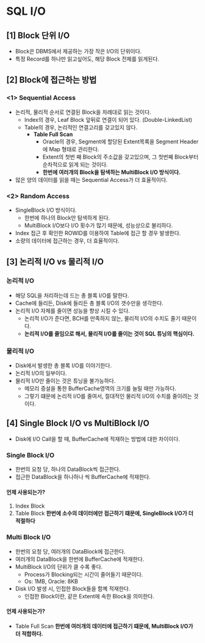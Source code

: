 # SQL I/O

## [1] Block 단위 I/O
- Block은 DBMS에서 제공하는 가장 작은 I/O의 단위이다.
- 특정 Record를 하나만 읽고싶어도, 해당 Block 전체를 읽게된다.

## [2] Block에 접근하는 방법

### <1> Sequential Access
- 논리적, 물리적 순서로 연결된 Block을 차례대로 읽는 것이다.
  - Index의 경우, Leaf Block 앞뒤로 연결이 되어 있다. (Double-LinkedList)
  - Table의 경우, 논리적인 연결고리를 갖고있지 않다.
    - **Table Full Scan**
      - Oracle의 경우, Segment에 할당된 Extent목록을 Segment Header에 Map 형태로 관리한다.
      - Extent의 첫번 째 Block의 주소값을 갖고있으며, 그 첫번째 Block부터 순차적으로 읽게 되는 것이다.
      - **한번에 여러개의 Block을 탐색하는 MultiBlock I/O 방식이다.**
- 많은 양의 데이터를 읽을 때는 Sequential Access가 더 효율적이다.

### <2> Random Access
- SingleBlock I/O 방식이다.
  - 한번에 하나의 Block만 탐색하게 된다.
  - MultiBlock I/O보다 I/O 횟수가 많기 때문에, 성능상으로 불리하다.
- Index 접근 후 확인한 ROWID를 이용하여 Table에 접근 할 경우 발생한다.
- 소량의 데이터에 접근하는 경우, 더 효율적이다.

## [3] 논리적 I/O vs 물리적 I/O

### 논리적 I/O
- 해당 SQL을 처리하는데 드는 총 블록 I/O를 말한다.
- Cache에 들리든, Disk에 들리든 총 블록 I/O의 갯수만을 생각한다.
- 논리적 I/O 자체를 줄이면 성능을 향상 시킬 수 있다.
  - 논리적 I/O가 준다면, BCH를 만족하지 않는, 물리적 I/O의 수치도 줄기 때문이다.
  - **논리적 I/O를 줄임으로 해서, 물리적 I/O를 줄이는 것이 SQL 튜닝의 핵심이다.**

### 물리적 I/O
- Disk에서 발생한 총 블록 I/O를 이야기한다.
- 논리적 I/O의 일부이다.
- 물리적 I/O만 줄이는 것은 튜닝을 불가능하다.
  - 메모리 증설을 통한 BufferCache영역의 크기를 늘릴 때만 가능하다.
  - 그렇기 떄문에 논리적 I/O를 줄여서, 절대적인 물리적 I/O의 수치를 줄이려는 것이다.

## [4] Single Block I/O vs MultiBlock I/O
- Disk에 I/O Call을 할 때, BufferCache에 적재하는 방법에 대한 차이이다.

### Single Block I/O
- 한번의 요청 당, 하나의 DataBlock씩 접근한다.
- 접근한 DataBlock을 하나하나 씩 BufferCache에 적재한다.

#### 언제 사용되는가?
1. Index Block
2. Table Block
**한번에 소수의 데이터에만 접근하기 떄문에, SingleBlock I/O가 더 적절하다**

### Multi Block I/O
- 한번의 요청 당, 여러개의 DataBlock에 접근한다.
- 여러개의 DataBlock을 한번에 BufferCache에 적재한다.
- MultiBlock I/O의 단위가 클 수록 좋다.
  - Process가 Blocking되는 시간이 줄어들기 때문이다.
  - Os: 1MB, Oracle: 8KB
- Disk I/O 발생 시, 인접한 Block들을 함꼐 적재한다.
  - 인접한 Block이란, 같은 Extent에 속한 Block을 의미한다.

#### 언제 사용되는가?
- Table Full Scan
**한번에 여러개의 데이터에 접근하기 떄문에, MultiBlock I/O가 더 적합하다.**